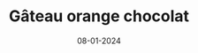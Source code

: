 ---
layout: recette
title: Gâteau orange chocolat
#subtitle: Tastes great and easy to cook
description: Recette de gâteau à l'orange et au chocolat (et un peu de gingembre selon les goûts)
date: 08-01-2024
show_sidebar: false
image: /bulma-clan-theme/img/recipe-example.jpg
hero_image: /bulma-clean-theme/img/recipe-example.jpg
hero_darken: true
ingredients:
- 100g de lait de soja vanille
- 2 oranges ( ou 100g de jus d’orange)
- 150g de yaourt soja nature
- Le zeste de deux oranges
- 130g de sucre blond
- 250g de farine de blé
- 1 sachet de levure chimique
- 110g d’huile végétale neutre en goût (par exemple tournesol)
- 200g de pépite de chocolat
- Gingembre (optionnel, selon les goûts, on peut utiliser du gingembre confit)
method:
- Préchauffez le four à 170°C.
- Prélevez les zestes des 2 oranges.
- Pressez les oranges pour obtenir 100g de jus.
- Dans un récipient, mélangez le lait de soja, le jus d'orange, le yaourt et le sucre.
- Ajoutez la farine et la levure.
- Ajoutez l'huile et mélangez jusqu'à terminer la pâte.
- Préparer les pépites de chocolat.
- Si vous utilisez du gingembre frais, râpez le. Si vous utilisez du gingembre confit, coupez-le en petits morceaux.
- Ajoutez les pépites de chocolat et le gingembre à la pâte.
- Huilez et farinez un moule à cake puis versez-y la pâte.
- Enfournez pour 45 min de cuisson à 170°.
#prep_time: PT0H10M
cook_time: PT0H45min
#total_time: PT1H10M
#recipe_yield: 4
keywords: recipe,cooking,dessert
recipe_category: Dessert
---